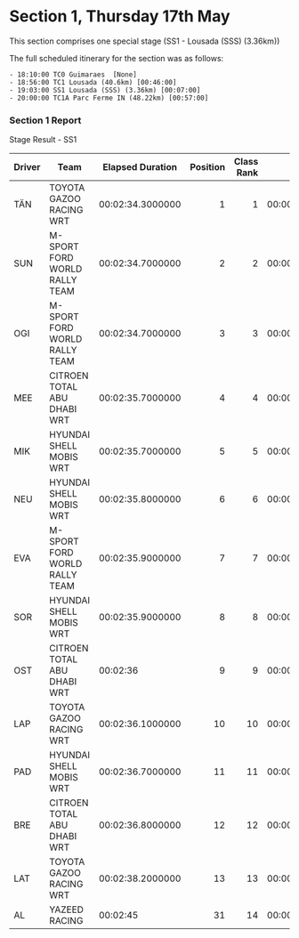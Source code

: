 # Section 1, Thursday 17th May

This section comprises one special stage (SS1 - Lousada (SSS) (3.36km))

The full scheduled itinerary for the section was as follows:

	- 18:10:00 TC0 Guimaraes  [None]
	- 18:56:00 TC1 Lousada (40.6km) [00:46:00]
	- 19:03:00 SS1 Lousada (SSS) (3.36km) [00:07:00]
	- 20:00:00 TC1A Parc Ferme IN (48.22km) [00:57:00]

### Section 1 Report


Stage Result - SS1

|Driver|            Team             |Elapsed Duration|Position|Class Rank|   diffFirst    |    diffPrev    |
|------|-----------------------------|----------------|-------:|---------:|----------------|----------------|
|TÄN   |TOYOTA GAZOO RACING WRT      |00:02:34.3000000|       1|         1|00:00:00        |00:00:00        |
|SUN   |M-SPORT FORD WORLD RALLY TEAM|00:02:34.7000000|       2|         2|00:00:00.4000000|00:00:00.4000000|
|OGI   |M-SPORT FORD WORLD RALLY TEAM|00:02:34.7000000|       3|         3|00:00:00.4000000|00:00:00        |
|MEE   |CITROEN TOTAL ABU DHABI WRT  |00:02:35.7000000|       4|         4|00:00:01.4000000|00:00:01        |
|MIK   |HYUNDAI SHELL MOBIS WRT      |00:02:35.7000000|       5|         5|00:00:01.4000000|00:00:00        |
|NEU   |HYUNDAI SHELL MOBIS WRT      |00:02:35.8000000|       6|         6|00:00:01.5000000|00:00:00.1000000|
|EVA   |M-SPORT FORD WORLD RALLY TEAM|00:02:35.9000000|       7|         7|00:00:01.6000000|00:00:00.1000000|
|SOR   |HYUNDAI SHELL MOBIS WRT      |00:02:35.9000000|       8|         8|00:00:01.6000000|00:00:00        |
|OST   |CITROEN TOTAL ABU DHABI WRT  |00:02:36        |       9|         9|00:00:01.7000000|00:00:00.1000000|
|LAP   |TOYOTA GAZOO RACING WRT      |00:02:36.1000000|      10|        10|00:00:01.8000000|00:00:00.1000000|
|PAD   |HYUNDAI SHELL MOBIS WRT      |00:02:36.7000000|      11|        11|00:00:02.4000000|00:00:00.6000000|
|BRE   |CITROEN TOTAL ABU DHABI WRT  |00:02:36.8000000|      12|        12|00:00:02.5000000|00:00:00.1000000|
|LAT   |TOYOTA GAZOO RACING WRT      |00:02:38.2000000|      13|        13|00:00:03.9000000|00:00:01.4000000|
|AL    |YAZEED RACING                |00:02:45        |      31|        14|00:00:10.7000000|00:00:00.2000000|



